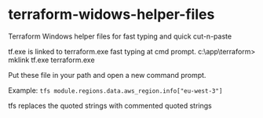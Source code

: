# terraform-widows-helper-files
Terraform Windows helper files for fast typing and quick cut-n-paste

tf.exe is linked to terraform.exe fast typing at cmd prompt.
c:\app\terraform>  mklink tf.exe terraform.exe

Put these file in your path and open a new command prompt.

Example: 
`tfs module.regions.data.aws_region.info["eu-west-3"]`

tfs replaces the quoted strings with commented quoted strings

